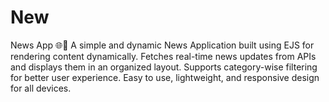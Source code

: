 # New
News App 🌐📰 A simple and dynamic News Application built using EJS for rendering content dynamically. Fetches real-time news updates from APIs and displays them in an organized layout. Supports category-wise filtering for better user experience. Easy to use, lightweight, and responsive design for all devices.
